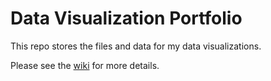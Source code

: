 Data Visualization Portfolio
============================
This repo stores the files and data for my data visualizations.

Please see the [wiki](https://github.com/shivasprogeny/DataVizPortfolio/wiki) for more details.
